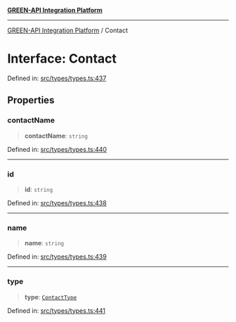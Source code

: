 [**GREEN-API Integration Platform**](../README.md)

***

[GREEN-API Integration Platform](../globals.md) / Contact

# Interface: Contact

Defined in: [src/types/types.ts:437](https://github.com/green-api/greenapi-integration/blob/20ab1c18eae4ff2cd48cede03d005dd7127abc0b/src/types/types.ts#L437)

## Properties

### contactName

> **contactName**: `string`

Defined in: [src/types/types.ts:440](https://github.com/green-api/greenapi-integration/blob/20ab1c18eae4ff2cd48cede03d005dd7127abc0b/src/types/types.ts#L440)

***

### id

> **id**: `string`

Defined in: [src/types/types.ts:438](https://github.com/green-api/greenapi-integration/blob/20ab1c18eae4ff2cd48cede03d005dd7127abc0b/src/types/types.ts#L438)

***

### name

> **name**: `string`

Defined in: [src/types/types.ts:439](https://github.com/green-api/greenapi-integration/blob/20ab1c18eae4ff2cd48cede03d005dd7127abc0b/src/types/types.ts#L439)

***

### type

> **type**: [`ContactType`](../type-aliases/ContactType.md)

Defined in: [src/types/types.ts:441](https://github.com/green-api/greenapi-integration/blob/20ab1c18eae4ff2cd48cede03d005dd7127abc0b/src/types/types.ts#L441)
